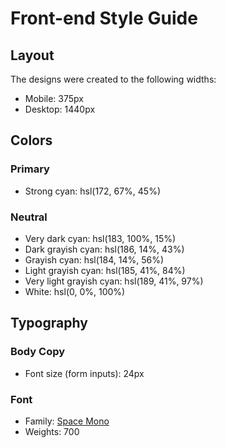 <!-- const inputs = document.querySelectorAll("input");
// const error = document.querySelector(".error");
// // const inputsVal = document.querySelectorAll("input").value;
// // console.log(inputsVal);
// // console.log(inputs);

// for (let i = 0; i < inputs.length; i++) {
//   inputs[i].addEventListener("keyup", function (e) {
//     console.log(inputs[i].value);

//     if (inputs[i].value == 0) {
//       error.classList.remove("hidden");
//       inputs[i].classList.remove("outline-emerald-400");
//       inputs[i].classList.add("outline-red-400");
//     } else {
//       error.classList.add("hidden");
//       inputs[i].classList.remove("outline-red-500");
//       inputs[i].classList.add("outline-emerald-400");
//     }
//   });
// } -->

# Front-end Style Guide

## Layout

The designs were created to the following widths:

- Mobile: 375px
- Desktop: 1440px

## Colors

### Primary

- Strong cyan: hsl(172, 67%, 45%)

### Neutral

- Very dark cyan: hsl(183, 100%, 15%)
- Dark grayish cyan: hsl(186, 14%, 43%)
- Grayish cyan: hsl(184, 14%, 56%)
- Light grayish cyan: hsl(185, 41%, 84%)
- Very light grayish cyan: hsl(189, 41%, 97%)
- White: hsl(0, 0%, 100%)

## Typography

### Body Copy

- Font size (form inputs): 24px

### Font

- Family: [Space Mono](https://fonts.google.com/specimen/Space+Mono)
- Weights: 700
